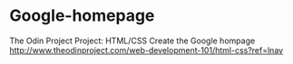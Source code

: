 Google-homepage
===============
The Odin Project
Project: HTML/CSS
	Create the Google hompage
		http://www.theodinproject.com/web-development-101/html-css?ref=lnav
		

